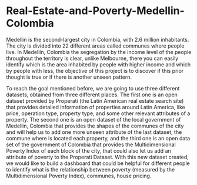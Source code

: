 # Real-Estate-and-Poverty-Medellin-Colombia
Medellin is the second-largest city in Colombia, with 2.6 million inhabitants. The city is divided into 22 different 
areas called communes where people live. In Medellín, Colombia the segregation by the income level of the 
people throughout the territory is clear, unlike Melbourne, there you can easily identify which is the area inhabited 
by people with higher income and which by people with less, the objective of this project is to discover if this 
prior thought is true or if there is another unseen pattern.

To reach the goal mentioned before, we are going to use three different datasets, obtained from three different 
places. The first one is an open dataset provided by Properati (the Latin American real estate search site) that 
provides detailed information of properties around Latin America, like price, operation type, property type, and 
some other relevant attributes of a property. The second one is an open dataset of the local government of 
Medellin, Colombia that provides the shapes of the communes of the city and will help us to add one more unseen 
attribute of the last dataset, the commune where is located each property, and the third one is an open data set of 
the government of Colombia that provides the Multidimensional Poverty Index of each block of the city, that 
could also let us add an attribute of poverty to the Properati Dataset.
With this new dataset created, we would like to build a dashboard that could be helpful for different people to 
identify what is the relationship between poverty (measured by the Multidimensional Poverty Index), communes, 
house pricing. 
